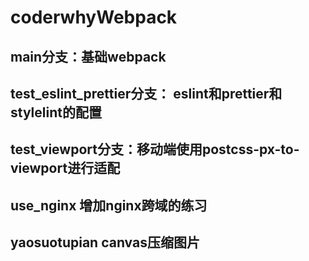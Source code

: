 # coderwhyWebpack

## main分支：基础webpack
## test_eslint_prettier分支： eslint和prettier和stylelint的配置
## test_viewport分支：移动端使用postcss-px-to-viewport进行适配
## use_nginx 增加nginx跨域的练习
## yaosuotupian canvas压缩图片
